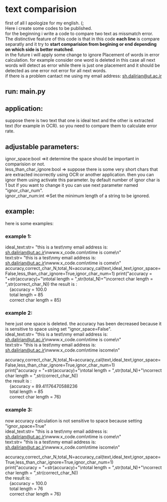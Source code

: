 # text comparision
first of all I apologize for my english. (;<br />
Here i create some codes to be published.<br />
for the beginning i write a code to compare two text as missmatch error.<br />
The distinctive feature of this code is that in this code **each line** is compare separatly and it try to **start comparision from begining or end depending on which side is better matched**.<br />
in the future i will apply some change to ignore Placement of words in error calculation. for example consider one word is deleted in this case all next words will detect as error while there is just one placement and it should be detected as one error not error for all next words.<br />
if there is a problem cantact me using my email address: sh.dalirian@ut.ac.ir<br/>

## run: main.py

## application:
suppose there is two text that one is ideal text and the other is extracted text (for example in OCR). so you need to compare them to calculate error rate.<br/>
## adjustable parameters:
ignor_space:bool =>it determine the space should be important in comparision or not.<br/>
less_than_char_ignore:bool => suppose there is some very short chars that are extracted incorrectly using OCR or another application. then you can ignor them using activate this parameter. by default number of ignor char is 1 but if you want to change it you can use next parameter named "ignor_char_num".<br/>
ignor_char_num:int =>Set the minimum length of a string to be ignored.<br/>

## example:
here is some examples:<br/>
### example 1:
ideal_text:str= "this is a test\nmy email address is: sh.dalirian@ut.ac.ir\nwww.x_code.com\ntime is come\n"<br/>
text:str=       "this is a test\nmy email address is: sh.dalirian@ut.ac.ir\nwww.x_code.com\ntime is come\n"<br/>
accuracy,correct_char_N,total_N=accuracy_cal(text,ideal_text,ignor_space=False,less_than_char_ignore=True,ignor_char_num=1)
print("accuracy = "+str(accuracy)+"\ntotal length = ",str(total_N)+"\ncorrect char length = ",str(correct_char_N))
the result is :<br/>
&emsp;{accuracy = 100.0<br/>
&emsp;total length =  85<br/>
&emsp;correct char length =  85}<br/>
### example 2:
here just one space is deleted. the accuracy has been decreased because it is sensitive to space using set "ignor_space=False".<br/>
ideal_text:str= "this is a test\nmy email address is: sh.dalirian@ut.ac.ir\nwww.x_code.com\ntime is come\n"<br/>
text:str=       "this is a test\nmy email address is: sh.dalirian@ut.ac.ir\nwww.x_code.com\ntime iscome\n"<br/>

accuracy,correct_char_N,total_N=accuracy_cal(text,ideal_text,ignor_space=False,less_than_char_ignore=True,ignor_char_num=1)<br/>
print("accuracy = "+str(accuracy)+"\ntotal length = ",str(total_N)+"\ncorrect char length = ",str(correct_char_N))<br/>
the result is :<br/>
&emsp;{accuracy = 89.41176470588236<br/>
&emsp;total length =  85<br/>
&emsp;correct char length =  76}<br/>
### example 3:
now accuracy calculation is not sensitive to space because setting "ignor_space=True"<br/>
ideal_text:str= "this is a test\nmy email address is: sh.dalirian@ut.ac.ir\nwww.x_code.com\ntime is come\n"<br/>
text:str=       "this is a test\nmy email address is: sh.dalirian@ut.ac.ir\nwww.x_code.com\ntime iscome\n"<br/>

accuracy,correct_char_N,total_N=accuracy_cal(text,ideal_text,ignor_space=True,less_than_char_ignore=True,ignor_char_num=1)<br/>
print("accuracy = "+str(accuracy)+"\ntotal length = ",str(total_N)+"\ncorrect char length = ",str(correct_char_N))<br/>
the result is:<br/>
&emsp;{accuracy = 100.0<br/>
&emsp;total length =  76<br/>
&emsp;correct char length =  76}<br/>
 
 
